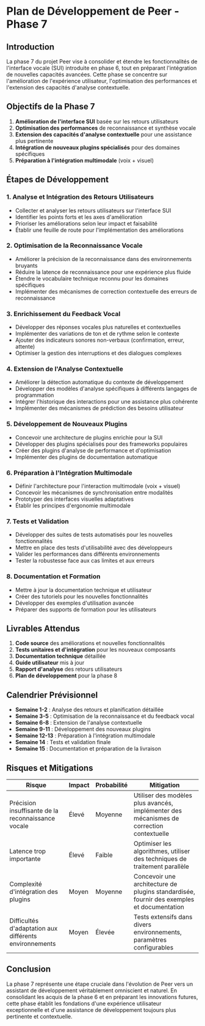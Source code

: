# Plan de Développement de Peer - Phase 7

## Introduction

La phase 7 du projet Peer vise à consolider et étendre les fonctionnalités de l'interface vocale (SUI) introduite en phase 6, tout en préparant l'intégration de nouvelles capacités avancées. Cette phase se concentre sur l'amélioration de l'expérience utilisateur, l'optimisation des performances et l'extension des capacités d'analyse contextuelle.

## Objectifs de la Phase 7

1. **Amélioration de l'interface SUI** basée sur les retours utilisateurs
2. **Optimisation des performances** de reconnaissance et synthèse vocale
3. **Extension des capacités d'analyse contextuelle** pour une assistance plus pertinente
4. **Intégration de nouveaux plugins spécialisés** pour des domaines spécifiques
5. **Préparation à l'intégration multimodale** (voix + visuel)

## Étapes de Développement

### 1. Analyse et Intégration des Retours Utilisateurs

- Collecter et analyser les retours utilisateurs sur l'interface SUI
- Identifier les points forts et les axes d'amélioration
- Prioriser les améliorations selon leur impact et faisabilité
- Établir une feuille de route pour l'implémentation des améliorations

### 2. Optimisation de la Reconnaissance Vocale

- Améliorer la précision de la reconnaissance dans des environnements bruyants
- Réduire la latence de reconnaissance pour une expérience plus fluide
- Étendre le vocabulaire technique reconnu pour les domaines spécifiques
- Implémenter des mécanismes de correction contextuelle des erreurs de reconnaissance

### 3. Enrichissement du Feedback Vocal

- Développer des réponses vocales plus naturelles et contextuelles
- Implémenter des variations de ton et de rythme selon le contexte
- Ajouter des indicateurs sonores non-verbaux (confirmation, erreur, attente)
- Optimiser la gestion des interruptions et des dialogues complexes

### 4. Extension de l'Analyse Contextuelle

- Améliorer la détection automatique du contexte de développement
- Développer des modèles d'analyse spécifiques à différents langages de programmation
- Intégrer l'historique des interactions pour une assistance plus cohérente
- Implémenter des mécanismes de prédiction des besoins utilisateur

### 5. Développement de Nouveaux Plugins

- Concevoir une architecture de plugins enrichie pour la SUI
- Développer des plugins spécialisés pour des frameworks populaires
- Créer des plugins d'analyse de performance et d'optimisation
- Implémenter des plugins de documentation automatique

### 6. Préparation à l'Intégration Multimodale

- Définir l'architecture pour l'interaction multimodale (voix + visuel)
- Concevoir les mécanismes de synchronisation entre modalités
- Prototyper des interfaces visuelles adaptatives
- Établir les principes d'ergonomie multimodale

### 7. Tests et Validation

- Développer des suites de tests automatisés pour les nouvelles fonctionnalités
- Mettre en place des tests d'utilisabilité avec des développeurs
- Valider les performances dans différents environnements
- Tester la robustesse face aux cas limites et aux erreurs

### 8. Documentation et Formation

- Mettre à jour la documentation technique et utilisateur
- Créer des tutoriels pour les nouvelles fonctionnalités
- Développer des exemples d'utilisation avancée
- Préparer des supports de formation pour les utilisateurs

## Livrables Attendus

1. **Code source** des améliorations et nouvelles fonctionnalités
2. **Tests unitaires et d'intégration** pour les nouveaux composants
3. **Documentation technique** détaillée
4. **Guide utilisateur** mis à jour
5. **Rapport d'analyse** des retours utilisateurs
6. **Plan de développement** pour la phase 8

## Calendrier Prévisionnel

- **Semaine 1-2** : Analyse des retours et planification détaillée
- **Semaine 3-5** : Optimisation de la reconnaissance et du feedback vocal
- **Semaine 6-8** : Extension de l'analyse contextuelle
- **Semaine 9-11** : Développement des nouveaux plugins
- **Semaine 12-13** : Préparation à l'intégration multimodale
- **Semaine 14** : Tests et validation finale
- **Semaine 15** : Documentation et préparation de la livraison

## Risques et Mitigations

| Risque | Impact | Probabilité | Mitigation |
|--------|--------|-------------|------------|
| Précision insuffisante de la reconnaissance vocale | Élevé | Moyenne | Utiliser des modèles plus avancés, implémenter des mécanismes de correction contextuelle |
| Latence trop importante | Élevé | Faible | Optimiser les algorithmes, utiliser des techniques de traitement parallèle |
| Complexité d'intégration des plugins | Moyen | Moyenne | Concevoir une architecture de plugins standardisée, fournir des exemples et documentation |
| Difficultés d'adaptation aux différents environnements | Moyen | Élevée | Tests extensifs dans divers environnements, paramètres configurables |

## Conclusion

La phase 7 représente une étape cruciale dans l'évolution de Peer vers un assistant de développement véritablement omniscient et naturel. En consolidant les acquis de la phase 6 et en préparant les innovations futures, cette phase établit les fondations d'une expérience utilisateur exceptionnelle et d'une assistance de développement toujours plus pertinente et contextuelle.
